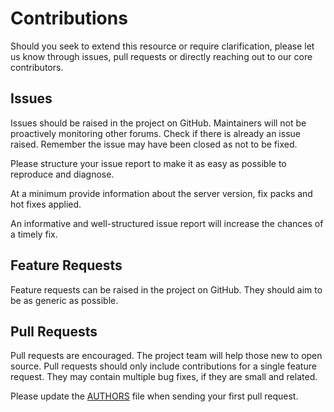 # Contributions

Should you seek to extend this resource or require clarification, please let us know through issues, pull requests or directly reaching out to our core contributors.

## Issues
Issues should be raised in the project on GitHub. Maintainers will not be proactively monitoring other forums. Check if there is already an issue raised. Remember the issue may have been closed as not to be fixed.

Please structure your issue report to make it as easy as possible to reproduce and diagnose.

At a minimum provide information about the server version, fix packs and hot fixes applied.

An informative and well-structured issue report will increase the chances of a timely fix.

## Feature Requests
Feature requests can be raised in the project on GitHub. They should aim to be as generic as possible.

## Pull Requests
Pull requests are encouraged. The project team will help those new to open source. Pull requests should only include contributions for a single feature request. They may contain multiple bug fixes, if they are small and related.

Please update the [AUTHORS](./AUTHORS) file when sending your first pull request.
